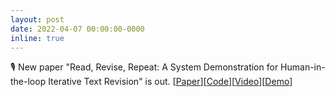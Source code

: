 ```yaml
---
layout: post
date: 2022-04-07 00:00:00-0000
inline: true
---
```


🎙 New paper "Read, Revise, Repeat: A System Demonstration for Human-in-the-loop Iterative Text Revision" is out. [[Paper](https://aclanthology.org/2022.in2writing-1.14/)][[Code](https://github.com/vipulraheja/IteraTeR)][[Video](https://aclanthology.org/2022.in2writing-1.14.mp4)][[Demo](https://www.youtube.com/watch?v=lK08tIpEoaE)]